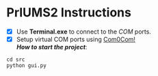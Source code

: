 # PrIUMS2 Instructions

- [x] Use **Terminal.exe** to connect to the *COM* ports.
- [x] Setup virtual COM ports using [Com0Com!](http://com0com.sourceforge.net/)
<br> ___How to start the project___:
```
cd src
python gui.py
```

